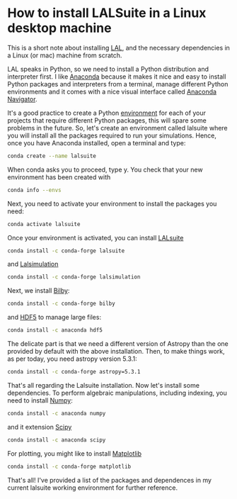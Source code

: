 # How to install LALSuite in a Linux desktop machine

This is a short note about installing [LAL](https://git.ligo.org/lscsoft/lalsuite), and the necessary dependencies in a Linux (or mac) machine from scratch. 

LAL speaks in Python, so we need to install a Python distribution and interpreter first. I like [Anaconda](https://docs.anaconda.com/free/anaconda/install/) because it makes it nice and easy to install Python packages and interpreters from a terminal, manage different Python environments and it comes with a nice visual interface called [Anaconda Navigator](https://docs.anaconda.com/free/navigator/install/). 

It's a good practice to create a Python [environment](https://conda.io/projects/conda/en/latest/user-guide/tasks/manage-environments.html#activating-an-environment) for each of your projects that require different Python packages, this will spare some problems in the future. So, let's create an environment called lalsuite where you will install all the packages required to run your simulations. Hence, once you have Anaconda installed, open a terminal and type: 

```bash
conda create --name lalsuite
```
When conda asks you to proceed, type y. You check that your new environment has been created with

```bash
conda info --envs
```
Next, you need to activate your environment to install the packages you need:

```bash
conda activate lalsuite
```
Once your environment is activated, you can install [LALsuite](https://anaconda.org/conda-forge/lalsuite)
```bash
conda install -c conda-forge lalsuite
```
and [Lalsimulation](https://anaconda.org/conda-forge/lalsimulation)

```bash
conda install -c conda-forge lalsimulation
```
Next, we install [Bilby](https://anaconda.org/conda-forge/bilby/):
```bash
conda install -c conda-forge bilby
```
and [HDF5](https://anaconda.org/anaconda/hdf5) to manage large files:
```bash
conda install -c anaconda hdf5
```
The delicate part is that we need a different version of Astropy than the one provided by default with the above installation. Then, to make things work, as per today, you need astropy version 5.3.1:
```bash
conda install -c conda-forge astropy=5.3.1
```
That's all regarding the Lalsuite installation. Now let's install some dependencies. To perform algebraic manipulations, including indexing, you need to install [Numpy](https://anaconda.org/anaconda/numpy):
```bash
conda install -c anaconda numpy 
```
and it extension [Scipy](https://anaconda.org/anaconda/scipy)
```bash
conda install -c anaconda scipy
```
For plotting, you might like to install [Matplotlib](https://anaconda.org/conda-forge/matplotlib)
```bash
conda install -c conda-forge matplotlib
```
That's all! I've provided a list of the packages and dependences in my current lalsuite working environment for further reference.
